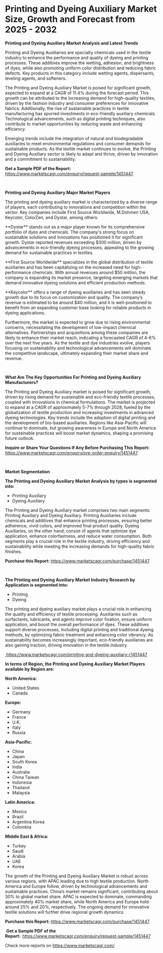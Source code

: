 <p><h1>Printing and Dyeing Auxiliary Market Size, Growth and Forecast from 2025 - 2032</h1></p><p><strong>Printing and Dyeing Auxiliary Market Analysis and Latest Trends</strong></p>
<p><p>Printing and Dyeing Auxiliaries are specialty chemicals used in the textile industry to enhance the performance and quality of dyeing and printing processes. These additives improve the wetting, adhesion, and brightness of dyes, while also promoting uniform color distribution and reducing fabric defects. Key products in this category include wetting agents, dispersants, leveling agents, and softeners.</p><p>The Printing and Dyeing Auxiliary Market is poised for significant growth, expected to expand at a CAGR of 11.4% during the forecast period. This growth can be attributed to the increasing demand for high-quality textiles, driven by the fashion industry and consumer preferences for innovative fabrics. Additionally, the rise of sustainable practices in textile manufacturing has spurred investments in eco-friendly auxiliary chemicals. Technological advancements, such as digital printing techniques, also contribute to market opportunities by reducing waste and enhancing efficiency.</p><p>Emerging trends include the integration of natural and biodegradable auxiliaries to meet environmental regulations and consumer demands for sustainable products. As the textile market continues to evolve, the Printing and Dyeing Auxiliary sector is likely to adapt and thrive, driven by innovation and a commitment to sustainability.</p></p>
<p><strong>Get a Sample PDF of the Report:&nbsp;</strong> <a href="https://www.marketscagr.com/enquiry/request-sample/1451447?utm_campaign=3510&utm_medium=2&utm_source=Github&utm_content=ia&utm_term=03042025&utm_id=printing-and-dyeing-auxiliary">https://www.marketscagr.com/enquiry/request-sample/1451447</a></p>
<p>&nbsp;</p>
<p><strong>Printing and Dyeing Auxiliary Major Market Players</strong></p>
<p><p>The printing and dyeing auxiliary market is characterized by a diverse range of players, each contributing to innovations and competition within the sector. Key companies include First Source Worldwide, M.Dohmen USA, Keycolor, ColorZen, and Dystar, among others. </p><p>**Dystar** stands out as a major player known for its comprehensive portfolio of dyes and chemicals. The company's strong focus on sustainable solutions and innovations has positioned it for significant growth. Dystar reported revenues exceeding $300 million, driven by advancements in eco-friendly dyeing processes, appealing to the growing demand for sustainable practices in textiles.</p><p>**First Source Worldwide** specializes in the global distribution of textile auxiliaries and has been capitalizing on the increased need for high-performance chemicals. With annual revenues around $50 million, the company is expanding its market presence, targeting emerging markets that demand innovative dyeing solutions and efficient production methods.</p><p>**Keycolor** offers a range of dyeing auxiliaries and has seen steady growth due to its focus on customization and quality. The company’s revenue is estimated to be around $40 million, and it is well-positioned to benefit from an expanding customer base looking for reliable products in dyeing applications.</p><p>Furthermore, the market is expected to grow due to rising environmental concerns, necessitating the development of low-impact chemical alternatives. Partnerships and acquisitions among these companies are likely to enhance their market reach, indicating a forecasted CAGR of 4-6% over the next five years. As the textile and dye industries evolve, players focusing on sustainability and technological advancements will dominate the competitive landscape, ultimately expanding their market share and revenue.</p></p>
<p>&nbsp;</p>
<p><strong>What Are The Key Opportunities For Printing and Dyeing Auxiliary Manufacturers?</strong></p>
<p><p>The Printing and Dyeing Auxiliary market is poised for significant growth, driven by rising demand for sustainable and eco-friendly textile processes, coupled with innovations in chemical formulations. The market is projected to expand at a CAGR of approximately 5-7% through 2028, fueled by the globalization of textile production and increasing investments in advanced dyeing technologies. Key trends include the adoption of digital printing and the development of bio-based auxiliaries. Regions like Asia-Pacific will continue to dominate, but growing awareness in Europe and North America for sustainable practices will boost market dynamics, shaping a promising future outlook.</p></p>
<p><strong>Inquire or Share Your Questions If Any Before Purchasing This Report:</strong> <a href="https://www.marketscagr.com/enquiry/pre-order-enquiry/1451447?utm_campaign=3510&utm_medium=2&utm_source=Github&utm_content=ia&utm_term=03042025&utm_id=printing-and-dyeing-auxiliary">https://www.marketscagr.com/enquiry/pre-order-enquiry/1451447</a></p>
<p>&nbsp;</p>
<p><strong>Market Segmentation</strong></p>
<p><strong>The Printing and Dyeing Auxiliary Market Analysis by types is segmented into:</strong></p>
<p><ul><li>Printing Auxiliary</li><li>Dyeing Auxiliary</li></ul></p>
<p><p>The Printing and Dyeing Auxiliary market comprises two main segments: Printing Auxiliary and Dyeing Auxiliary. Printing Auxiliaries include chemicals and additives that enhance printing processes, ensuring better adherence, vivid colors, and improved final product quality. Dyeing Auxiliaries, on the other hand, consist of agents that optimize dye application, enhance colorfastness, and reduce water consumption. Both segments play a crucial role in the textile industry, driving efficiency and sustainability while meeting the increasing demands for high-quality fabric finishes.</p></p>
<p><strong>Purchase this Report:&nbsp;</strong><a href="https://www.marketscagr.com/purchase/1451447?utm_campaign=3510&utm_medium=2&utm_source=Github&utm_content=ia&utm_term=03042025&utm_id=printing-and-dyeing-auxiliary">https://www.marketscagr.com/purchase/1451447</a></p>
<p>&nbsp;</p>
<p><strong>The Printing and Dyeing Auxiliary Market Industry Research by Application is segmented into:</strong></p>
<p><ul><li>Printing</li><li>Dyeing</li></ul></p>
<p><p>The printing and dyeing auxiliary market plays a crucial role in enhancing the quality and efficiency of textile processing. Auxiliaries such as surfactants, lubricants, and agents improve color fixation, ensure uniform application, and boost the overall performance of dyes. These additives support diverse processes, including digital printing and traditional dyeing methods, by optimizing fabric treatment and enhancing color vibrancy. As sustainability becomes increasingly important, eco-friendly auxiliaries are also gaining traction, driving innovation in the textile industry.</p></p>
<p><a href="https://www.marketscagr.com/printing-and-dyeing-auxiliary-r1451447?utm_campaign=3510&utm_medium=2&utm_source=Github&utm_content=ia&utm_term=03042025&utm_id=printing-and-dyeing-auxiliary">&nbsp;https://www.marketscagr.com/printing-and-dyeing-auxiliary-r1451447</a></p>
<p><strong>In terms of Region, the Printing and Dyeing Auxiliary Market Players available by Region are:</strong></p>
<p>
    <p> <strong> North America: </strong>
        <ul>
            <li>United States</li>
            <li>Canada</li>
        </ul>
        </p> 
    <p> <strong> Europe: </strong>
        <ul>
            <li>Germany</li>
            <li>France</li>
            <li>U.K.</li>
            <li>Italy</li>
            <li>Russia</li>
        </ul>
        </p> 
    <p> <strong> Asia-Pacific: </strong>
        <ul>
            <li>China</li>
            <li>Japan</li>
            <li>South Korea</li>
            <li>India</li>
            <li>Australia</li>
            <li>China Taiwan</li>
            <li>Indonesia</li>
            <li>Thailand</li>
            <li>Malaysia</li>
        </ul>
        </p> 
    <p> <strong> Latin America: </strong>
        <ul>
            <li>Mexico</li>
            <li>Brazil</li>
            <li>Argentina Korea</li>
            <li>Colombia</li>
        </ul>
        </p> 
    <p> <strong> Middle East & Africa: </strong>
        <ul>
            <li>Turkey</li>
            <li>Saudi</li>
            <li>Arabia</li>
            <li>UAE</li>
            <li>Korea</li>
        </ul>
    </p>
    </p>
<p><p>The growth of the Printing and Dyeing Auxiliary Market is robust across various regions, with APAC leading due to high textile production. North America and Europe follow, driven by technological advancements and sustainable practices. China’s market remains significant, contributing about 30% to global market share. APAC is expected to dominate, commanding approximately 40% market share, while North America and Europe hold around 25% and 20%, respectively. The ongoing demand for innovative textile solutions will further drive regional growth dynamics.</p></p>
<p><strong>Purchase this Report: </strong><a href="https://www.marketscagr.com/purchase/1451447?utm_campaign=3510&utm_medium=2&utm_source=Github&utm_content=ia&utm_term=03042025&utm_id=printing-and-dyeing-auxiliary">https://www.marketscagr.com/purchase/1451447</a></p>
<p>&nbsp;<strong>Get a Sample PDF of the Report:&nbsp;&nbsp;</strong><a href="https://www.marketscagr.com/enquiry/request-sample/1451447?utm_campaign=3510&utm_medium=2&utm_source=Github&utm_content=ia&utm_term=03042025&utm_id=printing-and-dyeing-auxiliary">https://www.marketscagr.com/enquiry/request-sample/1451447</a></p>
<p><strong></strong></p>
<p>Check more reports on <a href="https://www.marketscagr.com/?utm_campaign=3510&utm_medium=2&utm_source=Github&utm_content=ia&utm_term=03042025&utm_id=printing-and-dyeing-auxiliary">https://www.marketscagr.com/</a></p>